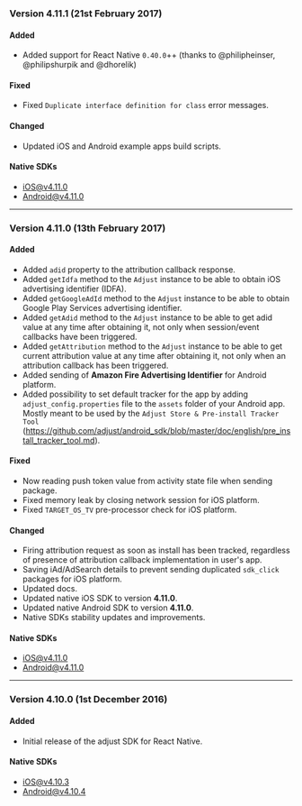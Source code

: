 ### Version 4.11.1 (21st February 2017)
#### Added
- Added support for React Native `0.40.0`++ (thanks to @philipheinser, @philipshurpik and @dhorelik)

#### Fixed
- Fixed `Duplicate interface definition for class` error messages.

#### Changed
- Updated iOS and Android example apps build scripts.

#### Native SDKs
- [iOS@v4.11.0][ios_sdk_v4.11.0]
- [Android@v4.11.0][android_sdk_v4.11.0]

---

### Version 4.11.0 (13th February 2017)
#### Added
- Added `adid` property to the attribution callback response.
- Added `getIdfa` method to the `Adjust` instance to be able to obtain iOS advertising identifier (IDFA).
- Added `getGoogleAdId` method to the `Adjust` instance to be able to obtain Google Play Services advertising identifier.
- Added `getAdid` method to the `Adjust` instance to be able to get adid value at any time after obtaining it, not only when session/event callbacks have been triggered.
- Added `getAttribution` method to the `Adjust` instance to be able to get current attribution value at any time after obtaining it, not only when an attribution callback has been triggered.
- Added sending of **Amazon Fire Advertising Identifier** for Android platform.
- Added possibility to set default tracker for the app by adding `adjust_config.properties` file to the `assets` folder of your Android app. Mostly meant to be used by the `Adjust Store & Pre-install Tracker Tool` (https://github.com/adjust/android_sdk/blob/master/doc/english/pre_install_tracker_tool.md).

#### Fixed
- Now reading push token value from activity state file when sending package.
- Fixed memory leak by closing network session for iOS platform.
- Fixed `TARGET_OS_TV` pre-processor check for iOS platform.

#### Changed
- Firing attribution request as soon as install has been tracked, regardless of presence of attribution callback implementation in user's app.
- Saving iAd/AdSearch details to prevent sending duplicated `sdk_click` packages for iOS platform.
- Updated docs.
- Updated native iOS SDK to version **4.11.0**.
- Updated native Android SDK to version **4.11.0**.
- Native SDKs stability updates and improvements.

#### Native SDKs
- [iOS@v4.11.0][ios_sdk_v4.11.0]
- [Android@v4.11.0][android_sdk_v4.11.0]

---

### Version 4.10.0 (1st December 2016)
#### Added
- Initial release of the adjust SDK for React Native.

#### Native SDKs
- [iOS@v4.10.3][ios_sdk_v4.10.3]
- [Android@v4.10.4][android_sdk_v4.10.4]

[ios_sdk_v4.10.3]: https://github.com/adjust/ios_sdk/tree/v4.10.3
[ios_sdk_v4.11.0]: https://github.com/adjust/ios_sdk/tree/v4.11.0

[android_sdk_v4.10.4]: https://github.com/adjust/android_sdk/tree/v4.10.4
[android_sdk_v4.11.0]: https://github.com/adjust/android_sdk/tree/v4.11.0
